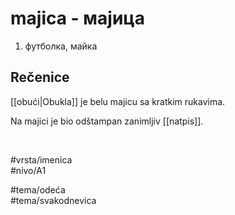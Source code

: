 # majica - мајица

1. футболка, майка  

## Rečenice

[[obući|Obukla]] je belu majicu sa kratkim rukavima.  

Na majici je bio odštampan zanimljiv [[natpis]].  

<br>

#vrsta/imenica  
#nivo/A1  

#tema/odeća  
#tema/svakodnevica  
